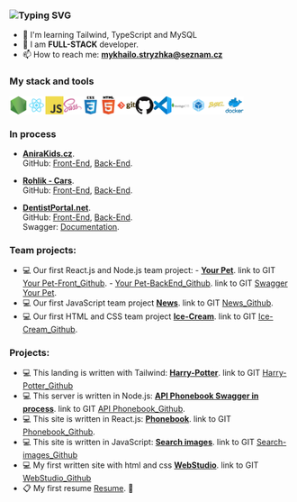 ### ![Typing SVG](https://readme-typing-svg.demolab.com?font=Lobster&size=32&duration=3000&pause=1000&color=575434&background=67534000&vCenter=true&width=630&height=35&lines=%F0%9F%91%8B+Hi%2C+I'm+Mykhailo+Stryzhka;Nice+to+meet+you...)
- 👀 I'm learning Tailwind, TypeScript and MySQL
- 🌱 I am **FULL-STACK** developer.
- 📫 How to reach me: **mykhailo.stryzhka@seznam.cz**
  <br>
  
<h3>My stack and tools</h3> 

<img align="left" alt="Node.js" width="32px" src="https://raw.githubusercontent.com/github/explore/80688e429a7d4ef2fca1e82350fe8e3517d3494d/topics/nodejs/nodejs.png" />

<img align="left" alt="React.js" width="32px" src="https://raw.githubusercontent.com/github/explore/80688e429a7d4ef2fca1e82350fe8e3517d3494d/topics/react/react.png" />

<img align="left" alt="JavaScript" width="32px" src="https://raw.githubusercontent.com/github/explore/80688e429a7d4ef2fca1e82350fe8e3517d3494d/topics/javascript/javascript.png" />

<img align="left" alt="Sass" width="32px" src="https://raw.githubusercontent.com/github/explore/80688e429a7d4ef2fca1e82350fe8e3517d3494d/topics/sass/sass.png" />

<img align="left" alt="CSS3" width="32px" src="https://raw.githubusercontent.com/github/explore/80688e429a7d4ef2fca1e82350fe8e3517d3494d/topics/css/css.png" />

<img align="left" alt="HTML5" width="32px" src="https://raw.githubusercontent.com/github/explore/80688e429a7d4ef2fca1e82350fe8e3517d3494d/topics/html/html.png" />

<img align="left" alt="Git" width="32px" src="https://raw.githubusercontent.com/github/explore/80688e429a7d4ef2fca1e82350fe8e3517d3494d/topics/git/git.png" />

<img align="left" alt="GitHub" width="32px" src="https://raw.githubusercontent.com/github/explore/78df643247d429f6cc873026c0622819ad797942/topics/github/github.png" />

<img align="left" alt="Visual Studio Code" width="32px" src="https://raw.githubusercontent.com/github/explore/80688e429a7d4ef2fca1e82350fe8e3517d3494d/topics/visual-studio-code/visual-studio-code.png" />

<img align="left" alt="MongoDB" width="32px" src="https://raw.githubusercontent.com/github/explore/80688e429a7d4ef2fca1e82350fe8e3517d3494d/topics/mongodb/mongodb.png" />

<img align="left" alt="Webpack" width="32px" src="https://raw.githubusercontent.com/github/explore/80688e429a7d4ef2fca1e82350fe8e3517d3494d/topics/webpack/webpack.png" />

<img align="left" alt="Babel" width="32px" src="https://raw.githubusercontent.com/github/explore/80688e429a7d4ef2fca1e82350fe8e3517d3494d/topics/babel/babel.png" />

<img align="left" alt="Docker" width="32px" src="https://raw.githubusercontent.com/github/explore/80688e429a7d4ef2fca1e82350fe8e3517d3494d/topics/docker/docker.png" />

  <br>
  <br>
  
### In process

- [**AniraKids.cz**](https://www.anirakids.com).
   <br>
   GitHub: [Front-End](https://github.com/MishaStryzhka/AniraKids_Front-end), [Back-End](https://github.com/MishaStryzhka/AniraKids_Back-end).
  <br>

- [**Rohlik - Cars**](https://mishastryzhka.github.io/rohlik-car/).
   <br>
   GitHub: [Front-End](https://github.com/MishaStryzhka/rohlik-car), [Back-End](https://github.com/MishaStryzhka/rohlik-car_Back).
  <br>

- [**DentistPortal.net**](https://www.dentistportal.net/).
   <br>
   GitHub: [Front-End](https://github.com/MishaStryzhka/project-Front1v0), [Back-End](https://github.com/MishaStryzhka/project-Back1v0).
  <br>
   Swagger: [Documentation](https://project-back1v0.onrender.com/api-docs/).
  <br>
### Team projects:
- 💻 Our first React.js and Node.js team project:
       - [**Your Pet**](https://mishastryzhka.github.io/project-Fr7v6c5s/). link to GIT [Your Pet-Front_Github](https://github.com/MishaStryzhka/project-Fr7v6c5s).
       - [Your Pet-BackEnd_Github](https://github.com/MishaStryzhka/project-BE7v6c5s). link to GIT [Swagger Your Pet](https://project-be7v6c5s.onrender.com/api-docs/).
- 💻 Our first JavaScript team project [**News**](https://dopinit.github.io/The-Informer-by-Midnight-Sun/). link to GIT [News_Github](https://github.com/DOPinIT/The-Informer-by-Midnight-Sun).
- 💻 Our first HTML and CSS team project [**Ice-Cream**](https://vendettich13.github.io/Ice-Cream/). link to GIT [Ice-Cream_Github](https://github.com/Vendettich13/Ice-Cream).
  <br>
### Projects:
- 💻 This landing is written with Tailwind: [**Harry-Potter**](https://mishastryzhka.github.io/Harry-Potter-a-TailWind/). link to GIT [Harry-Potter_Github](https://github.com/MishaStryzhka/Harry-Potter-a-TailWind)
- 💻 This server is written in Node.js: [**API Phonebook Swagger in process**](https://nodejs-homework-rest-api-rz1d.onrender.com/api-docs/). link to GIT [API Phonebook_Github](https://github.com/MishaStryzhka/nodejs-homework-rest-api).
- 💻 This site is written in React.js: [**Phonebook**](https://mishastryzhka.github.io/goit-react-hw-08-phonebook/). link to GIT [Phonebook_Github](https://github.com/MishaStryzhka/goit-react-hw-08-phonebook).
- 💻 This site is written in JavaScript: [**Search images**](https://mishastryzhka.github.io/goit-js-hw-11/). link to GIT [Search-images_Github](https://github.com/MishaStryzhka/goit-js-hw-11)
- 💻 My first written site with html and css [**WebStudio**](https://mishastryzhka.github.io/goit-markup-hw-08/). link to GIT [WebStudio_Github](https://github.com/MishaStryzhka/goit-markup-hw-08)
- 📋 My first resume [Resume](https://mishastryzhka.github.io/resume/). 🤣
